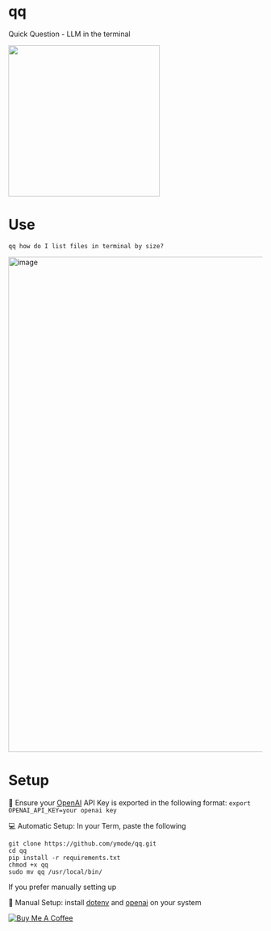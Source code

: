 # qq
Quick Question - LLM in the terminal

<img src="https://github.com/user-attachments/assets/60dce499-561a-4ad0-b98a-67adaaf48e3a" width="300"/>


# Use
```qq how do I list files in terminal by size?```

<img width="983" alt="image" src="https://github.com/user-attachments/assets/1af2beb7-bb82-4fbe-a47f-8f11a32998af">




# Setup

🔑 Ensure your [OpenAI](https://openai.com/api/) API Key is exported in the following format: ```export OPENAI_API_KEY=your openai key```

💻 Automatic Setup: In your Term, paste the following

```export OPENAI_API_KEY=your OpenAI API key
git clone https://github.com/ymode/qq.git
cd qq
pip install -r requirements.txt
chmod +x qq
sudo mv qq /usr/local/bin/
```

If you prefer manually setting up

💾 Manual Setup: install [dotenv](https://github.com/motdotla/dotenv) and [openai](https://github.com/openai/openai-python) on your system



[![Buy Me A Coffee](https://www.buymeacoffee.com/assets/img/custom_images/orange_img.png)](https://www.buymeacoffee.com/ymode)
